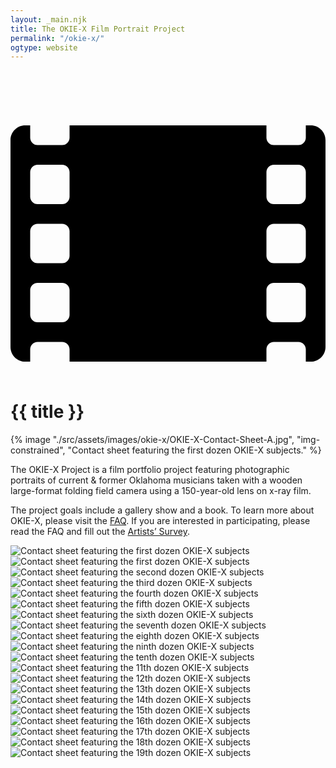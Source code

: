 ```yaml
---
layout: _main.njk
title: The OKIE-X Film Portrait Project
permalink: "/okie-x/"
ogtype: website
---
```


<!-- markdownlint-disable MD025 -->
# <icon-l class="bigger icon-before"><span class="with-icon"><svg id="icon-xray-film-duo" xmlns="http://www.w3.org/2000/svg" viewBox="0 0 512 512"><path fill="var(--mpb-color-accent)" d="M488,64h-8v20c0,6.6-5.4,12-12,12h-40c-6.6,0-12-5.4-12-12v-20H96v20c0,6.6-5.4,12-12,12h-40c-6.6,0-12-5.4-12-12v-20h-8c-13.3,0-24,10.7-24,24v336c0,13.3,10.7,24,24,24h8v-20c0-6.6,5.4-12,12-12h40c6.6,0,12,5.4,12,12v20h320v-20c0-6.6,5.4-12,12-12h40c6.6,0,12,5.4,12,12v20h8c13.3,0,24-10.7,24-24V88c0-13.3-10.7-24-24-24ZM96,372c0,6.6-5.4,12-12,12h-40c-6.6,0-12-5.4-12-12v-40c0-6.6,5.4-12,12-12h40c6.6,0,12,5.4,12,12v40ZM96,276c0,6.6-5.4,12-12,12h-40c-6.6,0-12-5.4-12-12v-40c0-6.6,5.4-12,12-12h40c6.6,0,12,5.4,12,12v40ZM96,180c0,6.6-5.4,12-12,12h-40c-6.6,0-12-5.4-12-12v-40c0-6.6,5.4-12,12-12h40c6.6,0,12,5.4,12,12v40ZM480,372c0,6.6-5.4,12-12,12h-40c-6.6,0-12-5.4-12-12v-40c0-6.6,5.4-12,12-12h40c6.6,0,12,5.4,12,12v40ZM480,276c0,6.6-5.4,12-12,12h-40c-6.6,0-12-5.4-12-12v-40c0-6.6,5.4-12,12-12h40c6.6,0,12,5.4,12,12v40ZM480,180c0,6.6-5.4,12-12,12h-40c-6.6,0-12-5.4-12-12v-40c0-6.6,5.4-12,12-12h40c6.6,0,12,5.4,12,12v40Z"/><path fill="var(--mpb-color-accent-reverse)" d="M381.093,331.052c9.21,9.218,9.21,24.15,0,33.36l-16.68,16.68c-9.21,9.21-24.15,9.21-33.36,0l-75.052-75.053-75.052,75.053c-9.21,9.21-24.15,9.21-33.36,0l-16.68-16.68c-9.21-9.218-9.21-24.15,0-33.36l75.053-75.052-75.053-75.052c-9.21-9.218-9.21-24.15,0-33.36l16.68-16.68c9.217-9.21,24.15-9.21,33.36,0l75.052,75.053,75.052-75.053c9.218-9.21,24.15-9.21,33.36,0l16.68,16.68c9.21,9.217,9.21,24.15,0,33.36l-75.053,75.052,75.053,75.052h0Z"/></svg> {{ title }}</icon-l>
<!-- markdownlint-enable MD025 -->
<mpb-dialog-img>

{% image "./src/assets/images/okie-x/OKIE-X-Contact-Sheet-A.jpg", "img-constrained", "Contact sheet featuring the first dozen OKIE-X subjects." %}</mpb-dialog-img>

The OKIE-X Project is a film portfolio project featuring photographic portraits of current & former Oklahoma musicians taken with a wooden large-format folding field camera using a 150-year-old lens on x-ray film.

The project goals include a gallery show and a book. To learn more about OKIE-X, please visit the [FAQ](/okie-x/okie-x-faq/). If you are interested in participating, please read the FAQ and fill out the [Artists’ Survey](/okie-x/okie-x-artists-survey/).

<mpb-dialog-gallery hint rel cols="8" data-pagefind-ignore>
  
  ![Contact sheet featuring the first dozen OKIE-X subjects](/assets/images/okie-x/OKIE-X-Contact-Sheet-A.jpg)
  ![Contact sheet featuring the first dozen OKIE-X subjects](/assets/images/okie-x/OKIE-X-Contact-Sheet-B.jpg)
  ![Contact sheet featuring the second dozen OKIE-X subjects](/assets/images/okie-x/OKIE-X-Contact-Sheet-C.jpg)
  ![Contact sheet featuring the third dozen OKIE-X subjects](/assets/images/okie-x/OKIE-X-Contact-Sheet-D.jpg)
  ![Contact sheet featuring the fourth dozen OKIE-X subjects](/assets/images/okie-x/OKIE-X-Contact-Sheet-E.jpg)
  ![Contact sheet featuring the fifth dozen OKIE-X subjects](/assets/images/okie-x/OKIE-X-Contact-Sheet-F.jpg)
  ![Contact sheet featuring the sixth dozen OKIE-X subjects](/assets/images/okie-x/OKIE-X-Contact-Sheet-G.jpg)
  ![Contact sheet featuring the seventh dozen OKIE-X subjects](/assets/images/okie-x/OKIE-X-Contact-Sheet-H.jpg)
  ![Contact sheet featuring the eighth dozen OKIE-X subjects](/assets/images/okie-x/OKIE-X-Contact-Sheet-I.jpg)
  ![Contact sheet featuring the ninth dozen OKIE-X subjects](/assets/images/okie-x/OKIE-X-Contact-Sheet-J.jpg)
  ![Contact sheet featuring the tenth dozen OKIE-X subjects](/assets/images/okie-x/OKIE-X-Contact-Sheet-K.jpg)
  ![Contact sheet featuring the 11th dozen OKIE-X subjects](/assets/images/okie-x/OKIE-X-Contact-Sheet-L.jpg)
  ![Contact sheet featuring the 12th dozen OKIE-X subjects](/assets/images/okie-x/OKIE-X-Contact-Sheet-M.jpg)
  ![Contact sheet featuring the 13th dozen OKIE-X subjects](/assets/images/okie-x/OKIE-X-Contact-Sheet-N.jpg)
  ![Contact sheet featuring the 14th dozen OKIE-X subjects](/assets/images/okie-x/OKIE-X-Contact-Sheet-O.jpg)
  ![Contact sheet featuring the 15th dozen OKIE-X subjects](/assets/images/okie-x/OKIE-X-Contact-Sheet-P.jpg)
  ![Contact sheet featuring the 16th dozen OKIE-X subjects](/assets/images/okie-x/OKIE-X-Contact-Sheet-Q.jpg)
  ![Contact sheet featuring the 17th dozen OKIE-X subjects](/assets/images/okie-x/OKIE-X-Contact-Sheet-R.jpg)
  ![Contact sheet featuring the 18th dozen OKIE-X subjects](/assets/images/okie-x/OKIE-X-Contact-Sheet-S.jpg)
  ![Contact sheet featuring the 19th dozen OKIE-X subjects](/assets/images/okie-x/OKIE-X-Contact-Sheet-T.jpg)
</mpb-dialog-gallery>
